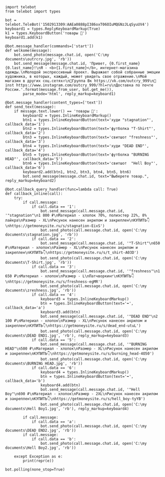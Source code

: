 	import telebot
	from telebot import types

	bot = telebot.TeleBot('1502913309:AAEa0888pI386oxT06OIuMQGNzJLqSyuUV4')
	keyboard1 = types.ReplyKeyboardMarkup(True)
	k1 = types.KeyboardButton('товары 👕')
	keyboard1.add(k1)

	@bot.message_handler(commands=['start'])
	def welkome(message):
    	bot.send_photo(message.chat.id, open('C:\my documents\outrcry.jpg', 'rb'))
    	bot.send_message(message.chat.id, 'Привет, {0.first_name} {0.last_name}!\nЯ - <b>{1.first_name}</b>, интернет-магазина одежды.\nМолодой экспрессивный проект. Выражает собой собранные эмоции художника, в которых, каждый, может увидеть свое отражение.\nМой магазин в других соц.сетях🔥\n📌Группа Вк https://vk.com/outcry_999\n📌inst https://www.instagram.com/outcry_999/?hl=ru\nДоставка по почте России.'.format(message.from_user, bot.get_me()),
        	parse_mode='html', reply_markup=keyboard1)

	@bot.message_handler(content_types=['text'])
	def send_text(message):
    	if message.text.lower() == 'товары 👕':
        	keyboard2 = types.InlineKeyboardMarkup()
        	btn1 = types.InlineKeyboardButton(text='худи "stagnation"', callback_data='1')
        	btn2 = types.InlineKeyboardButton(text='футболка "T-Shirt"', callback_data='2')
        	btn3 = types.InlineKeyboardButton(text='свитшот "freshness"', callback_data='3')
        	btn4 = types.InlineKeyboardButton(text='худи "DEAD END"', callback_data='4')
        	btn5 = types.InlineKeyboardButton(text='футболка "BURNING HEAD"', callback_data='5')
        	btn6 = types.InlineKeyboardButton(text='свитшот  "Hell Boy"', callback_data='6')
        	keyboard2.add(btn1, btn2, btn3, btn4, btn5, btn6)
        	bot.send_message(message.chat.id, text="Выберете товар.", reply_markup=keyboard2)

	@bot.callback_query_handler(func=lambda call: True)
	def callback_inline(call):
    	try:
        	if call.message:
            	if call.data == '1':
                	bot.send_message(call.message.chat.id, '"stagnation"\n1 800 ₽\nМатериал - хлопок 70%, полиэстер 22%, 8% лайкра\nРазмер - XL\nРисунок нанесен акрилом и закреплен\nКУПИТЬ👇\nhttps://getmoneysite.ru/s/stagnation-EixS')
                	bot.send_photo(call.message.chat.id, open('C:\my documents\stagnation.jpg', 'rb'))
            	if call.data == '2':
                	bot.send_message(call.message.chat.id, '"T-Shirt"\n650 ₽\nМатериал - хлопок\nРазмер - XL\nРисунок нанесен акрилом и закреплен\nКУПИТЬ👇\nhttps://getmoneysite.ru/s/t_shirt-A03D')
                	bot.send_photo(call.message.chat.id, open('C:\my documents\T-Shirt.jpg', 'rb'))
            	if call.data == '3':
                	bot.send_message(call.message.chat.id, '"freshness"\n1 650 ₽\nМатериал - хлопок\nРазмер - L\nПатчворкинг\nКУПИТЬ👇\nhttps://getmoneysite.ru/s/freshness-egMR')
                	bot.send_photo(call.message.chat.id, open('C:\my documents\zreshness.jpg', 'rb'))
            	if call.data == '4':
                	keyboard3 = types.InlineKeyboardMarkup()
                	btn = types.InlineKeyboardButton(text='➡', callback_data='a')
                	keyboard3.add(btn)
                	bot.send_message(call.message.chat.id, '"DEAD END"\n2 100 ₽\nМатериал - хлопок\nРазмер - XL\nРисунок нанесен акрилом и закреплен\nКУПИТЬ👇\nhttps://getmoneysite.ru/s/dead_end-utuL')
                	bot.send_photo(call.message.chat.id, open('C:\my documents\DEAD END1.jpg', 'rb'), reply_markup=keyboard3)
            	if call.data == '5':
                	bot.send_message(call.message.chat.id, '"BURNING HEAD"\n500 ₽\nМатериал - хлопок\nРазмер - XL\nРисунок нанесен акрилом и закреплен\nКУПИТЬ👇\nhttps://getmoneysite.ru/s/burning_head-4O50')
                	bot.send_photo(call.message.chat.id, open('C:\my documents\BURNING HEAD.jpg', 'rb'))
            	if call.data == '6':
                	keyboard4 = types.InlineKeyboardMarkup()
                	btn = types.InlineKeyboardButton(text='➡', callback_data='b')
                	keyboard4.add(btn)
                	bot.send_message(call.message.chat.id, '"Hell Boy"\n690 ₽\nМатериал - хлопок\nРазмер - 2XL\nРисунок нанесен акрилом и закреплен\nКУПИТЬ👇\nhttps://getmoneysite.ru/s/hell_boy-tyYB')
                	bot.send_photo(call.message.chat.id, open('C:\my documents\Hell Boy1.jpg', 'rb'), reply_markup=keyboard4)

        	if call.message:
            	if call.data == 'a':
                	bot.send_photo(call.message.chat.id, open('C:\my documents\DEAD END2.jpg', 'rb'))
        	if call.message:
            	if call.data == 'b':
                	bot.send_photo(call.message.chat.id, open('C:\my documents\Hell Boy2.jpg', 'rb'))

    	except Exception as e:
        	print(repr(e))

	bot.polling(none_stop=True)
